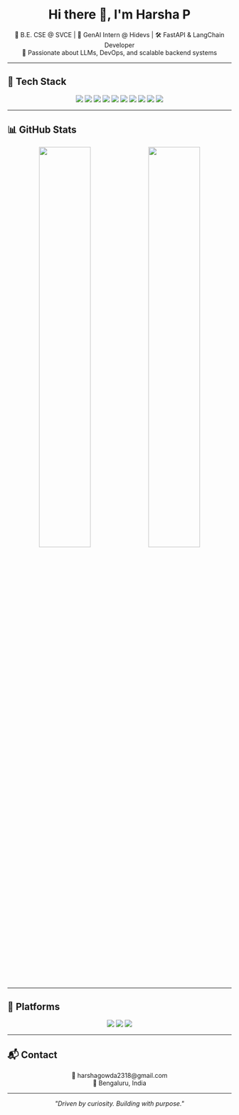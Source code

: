 <h1 align="center">Hi there 👋, I'm Harsha P</h1>

<p align="center">
  🚀 B.E. CSE @ SVCE | 🤖 GenAI Intern @ Hidevs | 🛠️ FastAPI & LangChain Developer <br/>
  🧠 Passionate about LLMs, DevOps, and scalable backend systems
</p>

---

## 🧰 Tech Stack

<p align="center">
  <img src="https://img.shields.io/badge/Python-3670A0?style=for-the-badge&logo=python&logoColor=white"/>
  <img src="https://img.shields.io/badge/JavaScript-F7DF1E?style=for-the-badge&logo=javascript&logoColor=black"/>
  <img src="https://img.shields.io/badge/FastAPI-005571?style=for-the-badge&logo=fastapi"/>
  <img src="https://img.shields.io/badge/React-20232A?style=for-the-badge&logo=react&logoColor=61DAFB"/>
  <img src="https://img.shields.io/badge/Next.js-000000?style=for-the-badge&logo=nextdotjs"/>
  <img src="https://img.shields.io/badge/LangChain-006400?style=for-the-badge"/>
  <img src="https://img.shields.io/badge/Gemini-4285F4?style=for-the-badge"/>
  <img src="https://img.shields.io/badge/Docker-2496ED?style=for-the-badge&logo=docker&logoColor=white"/>
  <img src="https://img.shields.io/badge/Terraform-7B42BC?style=for-the-badge&logo=terraform"/>
  <img src="https://img.shields.io/badge/AWS-232F3E?style=for-the-badge&logo=amazonaws"/>
</p>

---

## 📊 GitHub Stats

<p align="center">
  <img src="https://github-readme-stats.vercel.app/api?username=Harsha2318&show_icons=true&theme=tokyonight&hide_border=true" width="48%" />
  <img src="https://github-readme-stats.vercel.app/api/top-langs/?username=Harsha2318&layout=compact&theme=tokyonight&hide_border=true" width="48%" />
</p>

---

## 🎯 Platforms

<p align="center">
  <a href="https://leetcode.com/u/Harsha2318/"><img src="https://img.shields.io/badge/LeetCode-FFA116?style=for-the-badge&logo=leetcode&logoColor=black"/></a>
  <a href="https://www.geeksforgeeks.org/user/harsha2318/"><img src="https://img.shields.io/badge/GeeksforGeeks-1F8A70?style=for-the-badge&logo=geeksforgeeks&logoColor=white"/></a>
  <a href="https://www.linkedin.com/in/harsha-p-b02775250/"><img src="https://img.shields.io/badge/LinkedIn-blue?style=for-the-badge&logo=linkedin&logoColor=white"/></a>
</p>

---

## 📬 Contact

<p align="center">
  📧 harshagowda2318@gmail.com <br/>
  📍 Bengaluru, India
</p>

---

<p align="center">
  <i>"Driven by curiosity. Building with purpose."</i>
</p>
